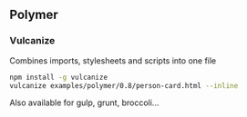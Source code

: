 ## Polymer
### Vulcanize

Combines imports, stylesheets and scripts into one file

``` bash
npm install -g vulcanize
vulcanize examples/polymer/0.8/person-card.html --inline
```

Also available for gulp, grunt, broccoli...